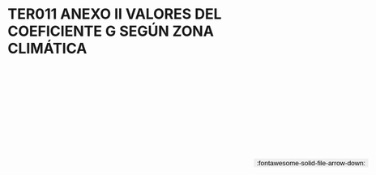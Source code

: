 
# TER011 ANEXO II VALORES DEL COEFICIENTE G SEGÚN ZONA CLIMÁTICA

<a href='../TER011 ANEXO II VALORES DEL COEFICIENTE G SEGÚN ZONA CLIMÁTICA.pdf' download>
<button class='md-button -primary' 
id='download-btn' style="position: fixed; top: 10%; right: 20px; 
        transform: translateY(-50%); z-index: 1000;  border: none; ">
:fontawesome-solid-file-arrow-down: 
</button>
</a>

<div 
    id='../TER011 ANEXO II VALORES DEL COEFICIENTE G SEGÚN ZONA CLIMÁTICA.pdf' 
    data-pdf-url='../TER011 ANEXO II VALORES DEL COEFICIENTE G SEGÚN ZONA CLIMÁTICA.pdf'
    style=' width: 100%; height: auto;overflow: auto;'>
</div>

